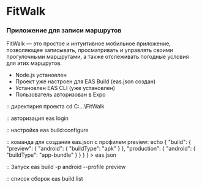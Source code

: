 <h1>FitWalk</h1>
<h3>Приложение для записи маршрутов  </h3>
FitWalk — это простое и интуитивное мобильное приложение, позволяющее записывать, просматривать и управлять своими прогулочными маршрутами, а также отслеживать погодные условия для этих маршрутов.

- Node.js установлен
- Проект уже настроен для EAS Build (eas.json создан)
- Установлен EAS CLI (уже установлен)
- Пользователь авторизован в Expo

:: директирия проекта
cd C:\...\FitWalk

:: авторизация
eas login

:: настройка
eas build:configure

:: команда для создания eas.json с профилем preview:
echo {
  "build": {
    "preview": {
      "android": {
        "buildType": "apk"
      }
    },
    "production": {
      "android": {
        "buildType": "app-bundle"
      }
    }
  }
} > eas.json

:: Запуск
eas build -p android --profile preview

:: список сборок
eas build:list
